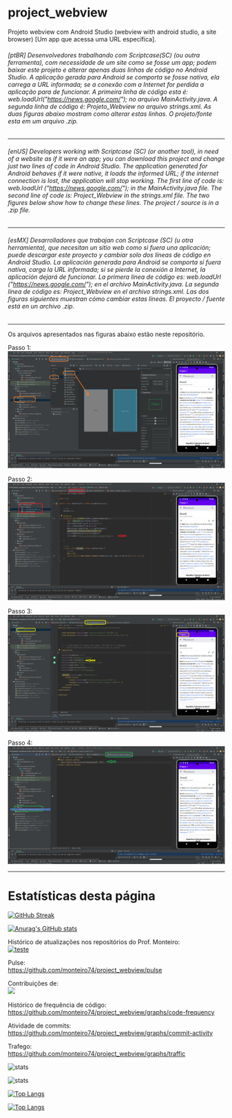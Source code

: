 # project_webview
Projeto webview com Android Studio (webview with android studio, a site browser) [Um app que acessa uma URL específica].

###### [ptBR] Desenvolvedores trabalhando com Scriptcase(SC) (ou outra ferramenta), com necessidade de um site como se fosse um app; podem baixar este projeto e alterar apenas duas linhas de código no Android Studio. A aplicação gerada para Android se comporta se fosse nativa, ela carrega a URL informada; se a conexão com a Internet for perdida a aplicação para de funcionar. A primeira linha de código esta é: web.loadUrl("https://news.google.com/"); no arquivo MainActivity.java. A segunda linha de código é: <string name="app_name">Projeto_Webview</string> no arquivo strings.xml. As duas figuras abaixo mostram como alterar estas linhas. O projeto/fonte esta em um arquivo .zip. 
-------------------------------------
###### [enUS] Developers working with Scriptcase (SC) (or another tool), in need of a website as if it were an app; you can download this project and change just two lines of code in Android Studio. The application generated for Android behaves if it were native, it loads the informed URL; if the internet connection is lost, the application will stop working. The first line of code is: web.loadUrl ("https://news.google.com/"); in the MainActivity.java file. The second line of code is: <string name = "app_name"> Project_Webview </string> in the strings.xml file. The two figures below show how to change these lines. The project / source is in a .zip file.
-------------------------------------
###### [esMX] Desarrolladores que trabajan con Scriptcase (SC) (u otra herramienta), que necesitan un sitio web como si fuera una aplicación; puede descargar este proyecto y cambiar solo dos líneas de código en Android Studio. La aplicación generada para Android se comporta si fuera nativa, carga la URL informada; si se pierde la conexión a Internet, la aplicación dejará de funcionar. La primera línea de código es: web.loadUrl ("https://news.google.com/"); en el archivo MainActivity.java. La segunda línea de código es: <string name = "app_name"> Project_Webview </string> en el archivo strings.xml. Las dos figuras siguientes muestran cómo cambiar estas líneas. El proyecto / fuente está en un archivo .zip.
-------------------------------------

Os arquivos apresentados nas figuras abaixo estão neste repositório.

Passo 1:
![Passo 1](https://raw.githubusercontent.com/monteiro74/project_webview/main/figura1.PNG)

Passo 2:
![Passo 2](https://raw.githubusercontent.com/monteiro74/project_webview/main/figura2.PNG)

Passo 3:
![Passo 3](https://raw.githubusercontent.com/monteiro74/project_webview/main/figura3.PNG)

Passo 4:
![Passo 4](https://raw.githubusercontent.com/monteiro74/project_webview/main/figura4.PNG)



---
# Estatísticas desta página


[![GitHub Streak](https://streak-stats.demolab.com/?user=monteiro74&theme=dark)](https://git.io/streak-stats)


[![Anurag's GitHub stats](https://github-readme-stats.vercel.app/api?username=monteiro74)](https://github.com/monteiro74/github-readme-stats)

Histórico de atualizações nos repositórios do Prof. Monteiro:<br>
[![teste](https://github-readme-activity-graph.vercel.app/graph?username=monteiro74&theme=github-compact)](https://github.com/monteiro74/project_webview)


Pulse:<br>
https://github.com/monteiro74/project_webview/pulse<BR>

Contribuições de:<br>
<a href="https://github.com/monteiro74/tutorial_python/contributors">
  <img src="https://contrib.rocks/image?repo=monteiro74/tutorial_python" />
</a>

Histórico de frequência de código:<BR>
https://github.com/monteiro74/project_webview/graphs/code-frequency<BR>

Atividade de commits:<BR>
https://github.com/monteiro74/project_webview/graphs/commit-activity<BR>

Trafego:<BR>
https://github.com/monteiro74/project_webview/graphs/traffic<BR>


![stats](https://github-readme-stats.vercel.app/api?username=monteiro74&show=reviews,discussions_started,discussions_answered,prs_merged,prs_merged_percentage)

![stats](https://github-readme-stats.vercel.app/api?username=monteiro74&show_icons=true&theme=dark)

[![Top Langs](https://github-readme-stats.vercel.app/api/top-langs/?username=monteiro74)](https://github.com/monteiro74/github-readme-stats)

[![Top Langs](https://github-readme-stats.vercel.app/api/top-langs/?username=monteiro74&layout=donut-vertical)](https://github.com/monteiro74/github-readme-stats)

